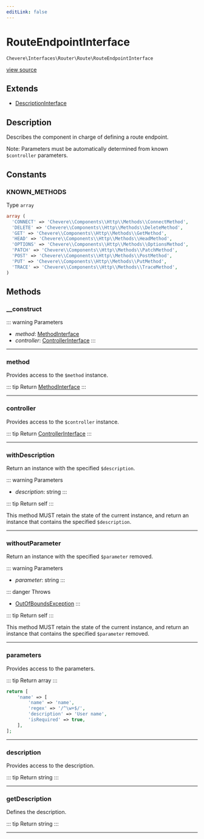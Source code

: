 ```yaml
---
editLink: false
---
```


# RouteEndpointInterface

`Chevere\Interfaces\Router\Route\RouteEndpointInterface`

[view source](https://github.com/chevere/chevere/blob/main/src/Chevere/Interfaces/Router/Route/RouteEndpointInterface.php)

## Extends

- [DescriptionInterface](../../Common/DescriptionInterface.md)

## Description

Describes the component in charge of defining a route endpoint.

Note: Parameters must be automatically determined from known `$controller` parameters.

## Constants

### KNOWN_METHODS

Type `array`

```php
array (
  'CONNECT' => 'Chevere\\Components\\Http\\Methods\\ConnectMethod',
  'DELETE' => 'Chevere\\Components\\Http\\Methods\\DeleteMethod',
  'GET' => 'Chevere\\Components\\Http\\Methods\\GetMethod',
  'HEAD' => 'Chevere\\Components\\Http\\Methods\\HeadMethod',
  'OPTIONS' => 'Chevere\\Components\\Http\\Methods\\OptionsMethod',
  'PATCH' => 'Chevere\\Components\\Http\\Methods\\PatchMethod',
  'POST' => 'Chevere\\Components\\Http\\Methods\\PostMethod',
  'PUT' => 'Chevere\\Components\\Http\\Methods\\PutMethod',
  'TRACE' => 'Chevere\\Components\\Http\\Methods\\TraceMethod',
)
```

## Methods

### __construct

::: warning Parameters
- *method*: [MethodInterface](../../Http/MethodInterface.md)
- *controller*: [ControllerInterface](../../Controller/ControllerInterface.md)
:::

---

### method

Provides access to the `$method` instance.

::: tip Return
[MethodInterface](../../Http/MethodInterface.md)
:::

---

### controller

Provides access to the `$controller` instance.

::: tip Return
[ControllerInterface](../../Controller/ControllerInterface.md)
:::

---

### withDescription

Return an instance with the specified `$description`.

::: warning Parameters
- *description*: string
:::

::: tip Return
self
:::

This method MUST retain the state of the current instance, and return
an instance that contains the specified `$description`.

---

### withoutParameter

Return an instance with the specified `$parameter` removed.

::: warning Parameters
- *parameter*: string
:::

::: danger Throws
- [OutOfBoundsException](../../../Exceptions/Core/OutOfBoundsException.md) 
:::

::: tip Return
self
:::

This method MUST retain the state of the current instance, and return
an instance that contains the specified `$parameter` removed.

---

### parameters

Provides access to the parameters.

::: tip Return
array
:::

```php
return [
    'name' => [
        'name' => 'name',
        'regex' => '/^\w+$/',
        'description' => 'User name',
        'isRequired' => true,
    ],
];
```

---

### description

Provides access to the description.

::: tip Return
string
:::

---

### getDescription

Defines the description.

::: tip Return
string
:::

---
